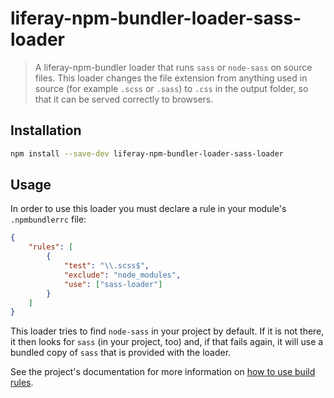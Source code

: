 # liferay-npm-bundler-loader-sass-loader

> A liferay-npm-bundler loader that runs `sass` or `node-sass` on source files. This loader changes the file extension from anything used in source (for example `.scss` or `.sass`) to `.css` in the output folder, so that it can be served correctly to browsers.

## Installation

```sh
npm install --save-dev liferay-npm-bundler-loader-sass-loader
```

## Usage

In order to use this loader you must declare a rule in your module's `.npmbundlerrc` file:

```json
{
	"rules": [
		{
			"test": "\\.scss$",
			"exclude": "node_modules",
			"use": ["sass-loader"]
		}
	]
}
```

This loader tries to find `node-sass` in your project by default. If it is not there, it then looks for `sass` (in your project, too) and, if that fails again, it will use a bundled copy of `sass` that is provided with the loader.

See the project's documentation for more information on [how to use build rules](https://github.com/liferay/liferay-frontend-projects/tree/master/maintenance/projects/js-toolkit/docs/How-to-use-build-rules.md).
